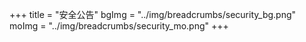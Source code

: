 +++
title = "安全公告"
bgImg = "../img/breadcrumbs/security_bg.png"
moImg = "../img/breadcrumbs/security_mo.png"
+++
